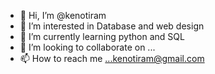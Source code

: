 - 👋 Hi, I’m @kenotiram
- 👀 I’m interested in Database and web design
- 🌱 I’m currently learning python and SQL
- 💞️ I’m looking to collaborate on ...
- 📫 How to reach me ...kenotiram@gmail.com

<!---
kenotiram/kenotiram is a ✨ special ✨ repository because its `README.md` (this file) appears on your GitHub profile.
You can click the Preview link to take a look at your changes.
--->
